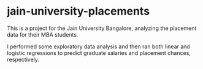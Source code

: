 # jain-university-placements
This is a project for the Jain University Bangalore, analyzing the placement data for their MBA students.

I performed some exploratory data analysis and then ran both linear and logistic regressions to predict graduate salaries and placement chances, respectively.
